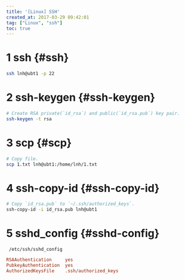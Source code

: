 ```yaml
---
title: '[Linux] SSH'
created_at: 2017-03-29 09:42:01
tag: ["Linux", "ssh"]
toc: true
---
```



# 1 ssh {#ssh}

```sh
ssh lnh@ubt1 -p 22
```

# 2 ssh-keygen {#ssh-keygen}

```sh
# Create RSA private(`id_rsa`) and public(`id_rsa.pub`) key pair.
ssh-keygen -t rsa
```


# 3 scp {#scp}

```sh
# Copy file.
scp 1.txt lnh@ubt1:/home/lnh/1.txt
```

# 4 ssh-copy-id {#ssh-copy-id}

```sh
# Copy `id_rsa.pub` to `~/.ssh/authorized_keys`.
ssh-copy-id -i id_rsa.pub lnh@ubt1
```


# 5 sshd_config {#sshd-config}

` /etc/ssh/sshd_config`

```ini
RSAAuthentication     yes
PubkeyAuthentication  yes
AuthorizedKeysFile    .ssh/authorized_keys
```